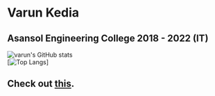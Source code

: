 # Varun Kedia
## Asansol Engineering College 2018 - 2022 (IT)
![varun's GitHub stats](https://github-readme-stats.vercel.app/api?username=purplevarun&count_private=true&show_icons=true&theme=radical)  
[![Top Langs](https://github-readme-stats.vercel.app/api/top-langs/?username=purplevarun)]
## Check out <a href="https://vk-video-chat.herokuapp.com">this</a>.  
